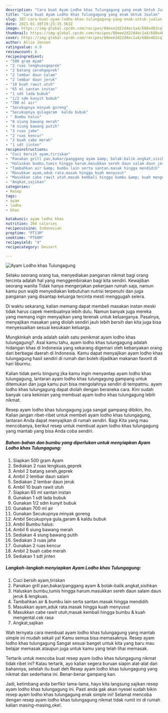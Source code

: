 ```yaml
---
description: "Cara buat Ayam Lodho khas Tulungagung yang enak Untuk Jualan"
title: "Cara buat Ayam Lodho khas Tulungagung yang enak Untuk Jualan"
slug: 387-cara-buat-ayam-lodho-khas-tulungagung-yang-enak-untuk-jualan
date: 2021-01-30T19:23:15.563Z
image: https://img-global.cpcdn.com/recipes/80eee2d22d4ec1a4/680x482cq70/ayam-lodho-khas-tulungagung-foto-resep-utama.jpg
thumbnail: https://img-global.cpcdn.com/recipes/80eee2d22d4ec1a4/680x482cq70/ayam-lodho-khas-tulungagung-foto-resep-utama.jpg
cover: https://img-global.cpcdn.com/recipes/80eee2d22d4ec1a4/680x482cq70/ayam-lodho-khas-tulungagung-foto-resep-utama.jpg
author: Allie Jensen
ratingvalue: 4.9
reviewcount: 8
recipeingredient:
- "500 gram Ayam"
- "2 ruas lengkuasgeprek"
- "2 batang serehgeprek"
- "2 lembar daun salam"
- "2 lembar daun jeruk"
- "10 buah rawit utuh"
- "65 ml santan instan"
- "1 sdt lada bubuk"
- "1/2 sdm kunyit bubuk"
- "700 ml air"
- "Secukupnya minyak goreng"
- "Secukupnya gulagaram  kaldu bubuk"
- " Bumbu halus"
- "6 siung bawang merah"
- "4 siung bawang putih"
- "3 ruas jahe"
- "2 ruas kencur"
- "2 buah cabe merah"
- "1 sdt jinten"
recipeinstructions:
- "Cuci bersih ayam,tiriskan"
- "Panakan grill pan,bakar/panggang ayam &amp; bolak-balik.angkat,sisihkan"
- "Haluskan bumbu,tumis hingga harum.masukkan sereh daun salam daun jeruk &amp; lengkuas."
- "Tambahkan air &amp; bumbu lain serta santan.masak hingga mendidih"
- "Masukkan ayam,aduk rata.masak hingga kuah menyusut"
- "Masukkan cabe rawit utuh,masak kembali hingga bumbu &amp; kuah mengental.cek rasa"
- "Angkat,sajikan"
categories:
- Resep
tags:
- ayam
- lodho
- khas

katakunci: ayam lodho khas 
nutrition: 264 calories
recipecuisine: Indonesian
preptime: "PT13M"
cooktime: "PT60M"
recipeyield: "4"
recipecategory: Dessert

---
```



![Ayam Lodho khas Tulungagung](https://img-global.cpcdn.com/recipes/80eee2d22d4ec1a4/680x482cq70/ayam-lodho-khas-tulungagung-foto-resep-utama.jpg)

Selaku seorang orang tua, menyediakan panganan nikmat bagi orang tercinta adalah hal yang menggembirakan bagi kita sendiri. Kewajiban seorang  wanita Tidak hanya mengerjakan pekerjaan rumah saja, namun kamu pun wajib menyediakan kebutuhan nutrisi terpenuhi dan juga panganan yang disantap keluarga tercinta mesti menggugah selera.

Di waktu  sekarang, kalian memang dapat membeli masakan instan meski tidak harus capek membuatnya lebih dulu. Namun banyak juga mereka yang memang ingin menyajikan yang terenak untuk keluarganya. Pasalnya, menyajikan masakan yang diolah sendiri jauh lebih bersih dan kita juga bisa menyesuaikan sesuai kesukaan keluarga. 



Mungkinkah anda adalah salah satu penikmat ayam lodho khas tulungagung?. Asal kamu tahu, ayam lodho khas tulungagung adalah hidangan khas di Indonesia yang sekarang digemari oleh kebanyakan orang dari berbagai daerah di Indonesia. Kamu dapat menyajikan ayam lodho khas tulungagung hasil sendiri di rumah dan boleh dijadikan makanan favorit di hari liburmu.

Kalian tidak perlu bingung jika kamu ingin menyantap ayam lodho khas tulungagung, lantaran ayam lodho khas tulungagung gampang untuk ditemukan dan juga kamu pun bisa mengolahnya sendiri di tempatmu. ayam lodho khas tulungagung dapat diolah dengan beraneka cara. Kini sudah banyak cara kekinian yang membuat ayam lodho khas tulungagung lebih nikmat.

Resep ayam lodho khas tulungagung juga sangat gampang dibikin, lho. Kalian jangan ribet-ribet untuk membeli ayam lodho khas tulungagung, lantaran Anda dapat menyajikan di rumah sendiri. Bagi Kita yang mau mencobanya, berikut resep untuk membuat ayam lodho khas tulungagung yang mantab yang bisa Anda coba sendiri.

<!--inarticleads1-->

##### Bahan-bahan dan bumbu yang diperlukan untuk menyiapkan Ayam Lodho khas Tulungagung:

1. Siapkan 500 gram Ayam
1. Sediakan 2 ruas lengkuas,geprek
1. Ambil 2 batang sereh,geprek
1. Ambil 2 lembar daun salam
1. Sediakan 2 lembar daun jeruk
1. Ambil 10 buah rawit utuh
1. Siapkan 65 ml santan instan
1. Gunakan 1 sdt lada bubuk
1. Gunakan 1/2 sdm kunyit bubuk
1. Gunakan 700 ml air
1. Gunakan Secukupnya minyak goreng
1. Ambil Secukupnya gula,garam &amp; kaldu bubuk
1. Ambil  Bumbu halus:
1. Ambil 6 siung bawang merah
1. Sediakan 4 siung bawang putih
1. Sediakan 3 ruas jahe
1. Gunakan 2 ruas kencur
1. Ambil 2 buah cabe merah
1. Sediakan 1 sdt jinten




<!--inarticleads2-->

##### Langkah-langkah menyiapkan Ayam Lodho khas Tulungagung:

1. Cuci bersih ayam,tiriskan
1. Panakan grill pan,bakar/panggang ayam &amp; bolak-balik.angkat,sisihkan
1. Haluskan bumbu,tumis hingga harum.masukkan sereh daun salam daun jeruk &amp; lengkuas.
1. Tambahkan air &amp; bumbu lain serta santan.masak hingga mendidih
1. Masukkan ayam,aduk rata.masak hingga kuah menyusut
1. Masukkan cabe rawit utuh,masak kembali hingga bumbu &amp; kuah mengental.cek rasa
1. Angkat,sajikan




Wah ternyata cara membuat ayam lodho khas tulungagung yang mantab simple ini mudah sekali ya! Kamu semua bisa memasaknya. Resep ayam lodho khas tulungagung Sangat sesuai banget untuk kita yang baru mau belajar memasak ataupun juga untuk kamu yang telah lihai memasak.

Tertarik untuk mencoba buat resep ayam lodho khas tulungagung nikmat tidak ribet ini? Kalau tertarik, ayo kalian segera buruan siapin alat-alat dan bahannya, setelah itu buat deh Resep ayam lodho khas tulungagung yang nikmat dan sederhana ini. Benar-benar gampang kan. 

Jadi, ketimbang anda berfikir lama-lama, hayo kita langsung sajikan resep ayam lodho khas tulungagung ini. Pasti anda gak akan nyesel sudah bikin resep ayam lodho khas tulungagung enak simple ini! Selamat mencoba dengan resep ayam lodho khas tulungagung nikmat tidak rumit ini di rumah kalian masing-masing,oke!.

